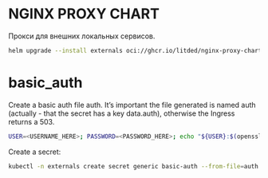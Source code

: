 # NGINX PROXY CHART

Прокси для внешних локальных сервисов.

```bash
helm upgrade --install externals oci://ghcr.io/litded/nginx-proxy-chart  --version 0.1.12
```

# basic_auth

Create a basic auth file auth. It’s important the file generated is named auth (actually - that the secret has a key data.auth), otherwise the Ingress returns a 503.

```bash
USER=<USERNAME_HERE>; PASSWORD=<PASSWORD_HERE>; echo "${USER}:$(openssl passwd -stdin -apr1 <<< ${PASSWORD})" >> auth
```

Create a secret:

```bash
kubectl -n externals create secret generic basic-auth --from-file=auth
```
